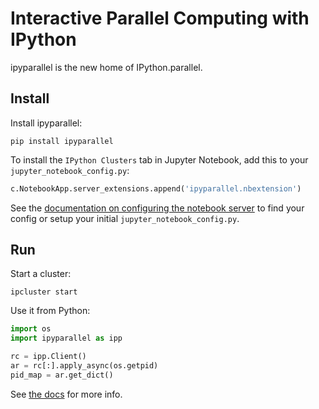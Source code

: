 # Interactive Parallel Computing with IPython

ipyparallel is the new home of IPython.parallel.

## Install

Install ipyparallel:

    pip install ipyparallel

To install the `IPython Clusters` tab in Jupyter Notebook, add this to your `jupyter_notebook_config.py`:

```python
c.NotebookApp.server_extensions.append('ipyparallel.nbextension')
```

See the [documentation on configuring the notebook server](http://jupyter-notebook.readthedocs.org/en/latest/examples/Notebook/Configuring%20the%20Notebook%20and%20Server.html)
to find your config or setup your initial `jupyter_notebook_config.py`.

## Run

Start a cluster:

    ipcluster start

Use it from Python:

```python
import os
import ipyparallel as ipp

rc = ipp.Client()
ar = rc[:].apply_async(os.getpid)
pid_map = ar.get_dict()
```

See [the docs](https://ipyparallel.readthedocs.org) for more info.
